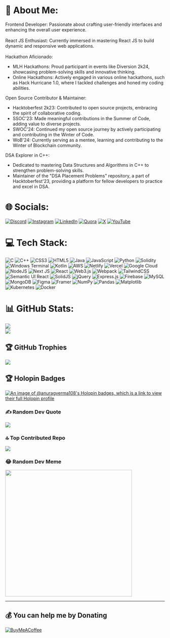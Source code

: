 # 💫 About Me:

Frontend Developer: Passionate about crafting user-friendly interfaces and enhancing the overall user experience.
<br>
<br>
React JS Enthusiast: Currently immersed in mastering React JS to build dynamic and responsive web applications.
<br>
<br>
Hackathon Aficionado:
  - MLH Hackathons: Proud participant in events like Diversion 2k24, showcasing problem-solving skills and innovative thinking.
  - Online Hackathons: Actively engaged in various online hackathons, such as Hack Hurricane 1.0, where I tackled challenges and honed my coding abilities.


Open Source Contributor & Maintainer:
  - Hacktoberfest 2k23: Contributed to open source projects, embracing the spirit of collaborative coding.
  - SSOC'23: Made meaningful contributions in the Summer of Code, adding value to diverse projects.
  - SWOC'24: Continued my open source journey by actively participating and contributing in the Winter of Code.
  - WoB'24: Currently serving as a mentee, learning and contributing to the Winter of Blockchain community.

DSA Explorer in C++:
  - Dedicated to mastering Data Structures and Algorithms in C++ to strengthen problem-solving skills.
  - Maintainer of the "DSA Placement Problems" repository, a part of Hacktoberfest'23, providing a platform for fellow developers to practice and excel in DSA.

# 🌐 Socials:
[![Discord](https://img.shields.io/badge/Discord-%237289DA.svg?logo=discord&logoColor=white)](https://discord.gg/anuragverma_108) [![Instagram](https://img.shields.io/badge/Instagram-%23E4405F.svg?logo=Instagram&logoColor=white)](https://instagram.com/anurag.bytes) [![LinkedIn](https://img.shields.io/badge/LinkedIn-%230077B5.svg?logo=linkedin&logoColor=white)](https://linkedin.com/in/anurag-verma-b91417253/) [![Quora](https://img.shields.io/badge/Quora-%23B92B27.svg?logo=Quora&logoColor=white)](https://quora.com/profile/Anurag-Verma-1538) [![X](https://img.shields.io/badge/X-black.svg?logo=X&logoColor=white)](https://x.com/anuragverma_108) [![YouTube](https://img.shields.io/badge/YouTube-%23FF0000.svg?logo=YouTube&logoColor=white)](https://youtube.com/@anuragbytes_) 

# 💻 Tech Stack:
![C](https://img.shields.io/badge/c-%2300599C.svg?style=for-the-badge&logo=c&logoColor=white) ![C++](https://img.shields.io/badge/c++-%2300599C.svg?style=for-the-badge&logo=c%2B%2B&logoColor=white) ![CSS3](https://img.shields.io/badge/css3-%231572B6.svg?style=for-the-badge&logo=css3&logoColor=white) ![HTML5](https://img.shields.io/badge/html5-%23E34F26.svg?style=for-the-badge&logo=html5&logoColor=white) ![Java](https://img.shields.io/badge/java-%23ED8B00.svg?style=for-the-badge&logo=openjdk&logoColor=white) ![JavaScript](https://img.shields.io/badge/javascript-%23323330.svg?style=for-the-badge&logo=javascript&logoColor=%23F7DF1E) ![Python](https://img.shields.io/badge/python-3670A0?style=for-the-badge&logo=python&logoColor=ffdd54) ![Solidity](https://img.shields.io/badge/Solidity-%23363636.svg?style=for-the-badge&logo=solidity&logoColor=white) ![Windows Terminal](https://img.shields.io/badge/Windows%20Terminal-%234D4D4D.svg?style=for-the-badge&logo=windows-terminal&logoColor=white) ![Kotlin](https://img.shields.io/badge/kotlin-%237F52FF.svg?style=for-the-badge&logo=kotlin&logoColor=white) ![AWS](https://img.shields.io/badge/AWS-%23FF9900.svg?style=for-the-badge&logo=amazon-aws&logoColor=white) ![Netlify](https://img.shields.io/badge/netlify-%23000000.svg?style=for-the-badge&logo=netlify&logoColor=#00C7B7) ![Vercel](https://img.shields.io/badge/vercel-%23000000.svg?style=for-the-badge&logo=vercel&logoColor=white) ![Google Cloud](https://img.shields.io/badge/GoogleCloud-%234285F4.svg?style=for-the-badge&logo=google-cloud&logoColor=white) ![NodeJS](https://img.shields.io/badge/node.js-6DA55F?style=for-the-badge&logo=node.js&logoColor=white) ![Next JS](https://img.shields.io/badge/Next-black?style=for-the-badge&logo=next.js&logoColor=white) ![React](https://img.shields.io/badge/react-%2320232a.svg?style=for-the-badge&logo=react&logoColor=%2361DAFB) ![Web3.js](https://img.shields.io/badge/web3.js-F16822?style=for-the-badge&logo=web3.js&logoColor=white) ![Webpack](https://img.shields.io/badge/webpack-%238DD6F9.svg?style=for-the-badge&logo=webpack&logoColor=black) ![TailwindCSS](https://img.shields.io/badge/tailwindcss-%2338B2AC.svg?style=for-the-badge&logo=tailwind-css&logoColor=white) ![Semantic UI React](https://img.shields.io/badge/Semantic%20UI%20React-%2335BDB2.svg?style=for-the-badge&logo=SemanticUIReact&logoColor=white) ![SolidJS](https://img.shields.io/badge/SolidJS-2c4f7c?style=for-the-badge&logo=solid&logoColor=c8c9cb) ![jQuery](https://img.shields.io/badge/jquery-%230769AD.svg?style=for-the-badge&logo=jquery&logoColor=white) ![Express.js](https://img.shields.io/badge/express.js-%23404d59.svg?style=for-the-badge&logo=express&logoColor=%2361DAFB) ![Firebase](https://img.shields.io/badge/Firebase-039BE5?style=for-the-badge&logo=Firebase&logoColor=white) ![MySQL](https://img.shields.io/badge/mysql-%2300000f.svg?style=for-the-badge&logo=mysql&logoColor=white) ![MongoDB](https://img.shields.io/badge/MongoDB-%234ea94b.svg?style=for-the-badge&logo=mongodb&logoColor=white) ![Figma](https://img.shields.io/badge/figma-%23F24E1E.svg?style=for-the-badge&logo=figma&logoColor=white) ![Framer](https://img.shields.io/badge/Framer-black?style=for-the-badge&logo=framer&logoColor=blue) ![NumPy](https://img.shields.io/badge/numpy-%23013243.svg?style=for-the-badge&logo=numpy&logoColor=white) ![Pandas](https://img.shields.io/badge/pandas-%23150458.svg?style=for-the-badge&logo=pandas&logoColor=white) ![Matplotlib](https://img.shields.io/badge/Matplotlib-%23ffffff.svg?style=for-the-badge&logo=Matplotlib&logoColor=black) ![Kubernetes](https://img.shields.io/badge/kubernetes-%23326ce5.svg?style=for-the-badge&logo=kubernetes&logoColor=white) ![Docker](https://img.shields.io/badge/docker-%230db7ed.svg?style=for-the-badge&logo=docker&logoColor=white)
# 📊 GitHub Stats:
![](https://github-readme-stats.vercel.app/api?username=anuragverma108&theme=dark&hide_border=false&include_all_commits=true&count_private=false)<br/>
![](https://github-readme-streak-stats.herokuapp.com/?user=anuragverma108&theme=dark&hide_border=false)<br/>


## 🏆 GitHub Trophies
![](https://github-profile-trophy.vercel.app/?username=anuragverma108&theme=radical&no-frame=false&no-bg=true&margin-w=4)

## 🏆 Holopin Badges
[![An image of @anuragverma108's Holopin badges, which is a link to view their full Holopin profile](https://holopin.me/anuragverma108)](https://holopin.io/@anuragverma108)

### ✍️ Random Dev Quote
![](https://quotes-github-readme.vercel.app/api?type=horizontal&theme=dark)

### 🔝 Top Contributed Repo
![](https://github-contributor-stats.vercel.app/api?username=anuragverma108&limit=5&theme=dark&combine_all_yearly_contributions=true)

### 😂 Random Dev Meme
<img src='https://randommeme-five.vercel.app/' style="height: 400px;"/>

---


  ## 💰 You can help me by Donating
  [![BuyMeACoffee](https://img.shields.io/badge/Buy%20Me%20a%20Coffee-ffdd00?style=for-the-badge&logo=buy-me-a-coffee&logoColor=black)](https://buymeacoffee.com/https://www.buymeacoffee.com/anurag.bytes) 

  
<!-- Proudly created with GPRM ( https://gprm.itsvg.in ) -->
